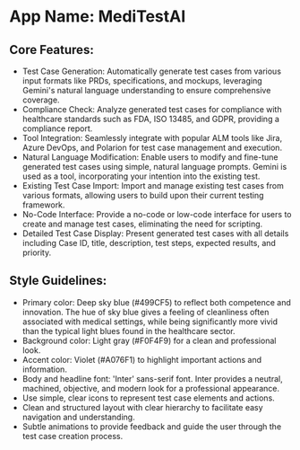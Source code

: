 # **App Name**: MediTestAI

## Core Features:

- Test Case Generation: Automatically generate test cases from various input formats like PRDs, specifications, and mockups, leveraging Gemini's natural language understanding to ensure comprehensive coverage.
- Compliance Check: Analyze generated test cases for compliance with healthcare standards such as FDA, ISO 13485, and GDPR, providing a compliance report.
- Tool Integration: Seamlessly integrate with popular ALM tools like Jira, Azure DevOps, and Polarion for test case management and execution.
- Natural Language Modification: Enable users to modify and fine-tune generated test cases using simple, natural language prompts. Gemini is used as a tool, incorporating your intention into the existing test.
- Existing Test Case Import: Import and manage existing test cases from various formats, allowing users to build upon their current testing framework.
- No-Code Interface: Provide a no-code or low-code interface for users to create and manage test cases, eliminating the need for scripting.
- Detailed Test Case Display: Present generated test cases with all details including Case ID, title, description, test steps, expected results, and priority.

## Style Guidelines:

- Primary color: Deep sky blue (#499CF5) to reflect both competence and innovation. The hue of sky blue gives a feeling of cleanliness often associated with medical settings, while being significantly more vivid than the typical light blues found in the healthcare sector.
- Background color: Light gray (#F0F4F9) for a clean and professional look.
- Accent color: Violet (#A076F1) to highlight important actions and information.
- Body and headline font: 'Inter' sans-serif font. Inter provides a neutral, machined, objective, and modern look for a professional appearance.
- Use simple, clear icons to represent test case elements and actions.
- Clean and structured layout with clear hierarchy to facilitate easy navigation and understanding.
- Subtle animations to provide feedback and guide the user through the test case creation process.